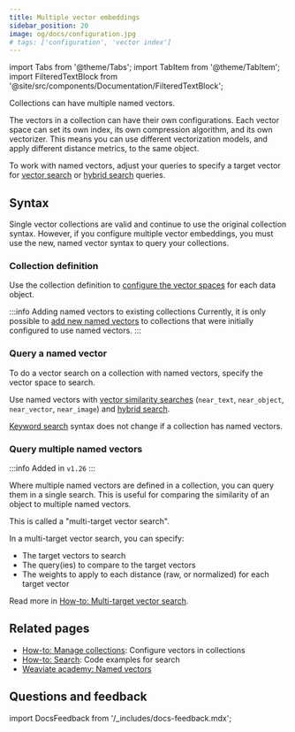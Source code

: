 ```yaml
---
title: Multiple vector embeddings
sidebar_position: 20
image: og/docs/configuration.jpg
# tags: ['configuration', 'vector index']
---
```


import Tabs from '@theme/Tabs';
import TabItem from '@theme/TabItem';
import FilteredTextBlock from '@site/src/components/Documentation/FilteredTextBlock';

[comment]: # ( This section is duplicated, with a link to this page, in: multi-vector-support dot mdx )

Collections can have multiple named vectors.

The vectors in a collection can have their own configurations. Each vector space can set its own index, its own compression algorithm, and its own vectorizer. This means you can use different vectorization models, and apply different distance metrics, to the same object.

To work with named vectors, adjust your queries to specify a target vector for [vector search](/weaviate/search/similarity#named-vectors) or [hybrid search](/weaviate/search/hybrid#named-vectors) queries.

## Syntax

Single vector collections are valid and continue to use the original collection syntax. However, if you configure multiple vector embeddings, you must use the new, named vector syntax to query your collections.

### Collection definition

Use the collection definition to [configure the vector spaces](../../manage-collections/vector-config.mdx#define-named-vectors) for each data object.

:::info Adding named vectors to existing collections
Currently, it is only possible to [add new named vectors](../../manage-collections/vector-config.mdx#add-new-named-vectors) to collections that were initially configured to use named vectors.
:::

### Query a named vector

To do a vector search on a collection with named vectors, specify the vector space to search.

Use named vectors with [vector similarity searches](/weaviate/search/similarity#named-vectors) (`near_text`, `near_object`, `near_vector`, `near_image`) and [hybrid search](/weaviate/search/hybrid#named-vectors).

[Keyword search](/weaviate/search/bm25) syntax does not change if a collection has named vectors.

### Query multiple named vectors

:::info Added in `v1.26`
:::

Where multiple named vectors are defined in a collection, you can query them in a single search. This is useful for comparing the similarity of an object to multiple named vectors.

This is called a "multi-target vector search".

In a multi-target vector search, you can specify:

- The target vectors to search
- The query(ies) to compare to the target vectors
- The weights to apply to each distance (raw, or normalized) for each target vector

Read more in [How-to: Multi-target vector search](../../search/multi-vector.md).

## Related pages

- [How-to: Manage collections](../../manage-collections/vector-config.mdx#define-named-vectors): Configure vectors in collections
- [How-to: Search](../../search/index.mdx): Code examples for search
- [Weaviate academy: Named vectors](../../../academy/py/named_vectors/index.md)

## Questions and feedback

import DocsFeedback from '/_includes/docs-feedback.mdx';

<DocsFeedback/>
